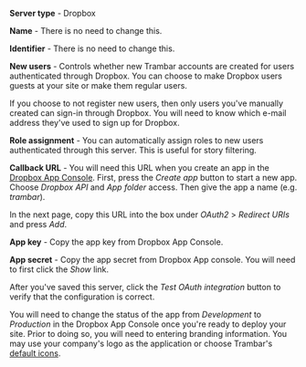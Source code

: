**Server type** - Dropbox

**Name** - There is no need to change this.

**Identifier** - There is no need to change this.

**New users** - Controls whether new Trambar accounts are created for users
authenticated through Dropbox. You can choose to make Dropbox users guests at
your site or make them regular users.

If you choose to not register new users, then only users you've manually created
can sign-in through Dropbox. You will need to know which e-mail address they've
used to sign up for Dropbox.

**Role assignment** - You can automatically assign roles to new users
authenticated through this server. This is useful for story filtering.

**Callback URL** - You will need this URL when you create an app in the [Dropbox
App Console](https://www.dropbox.com/developers/apps). First, press the *Create
app* button to start a new app. Choose *Dropbox API* and *App folder* access.
Then give the app a name (e.g. _trambar_).

In the next page, copy this URL into the box under *OAuth2* > *Redirect URIs*
and press *Add*.  

**App key** - Copy the app key from Dropbox App Console.

**App secret** - Copy the app secret from Dropbox App console. You will need to
first click the *Show* link.

After you've saved this server, click the *Test OAuth integration* button to
verify that the configuration is correct.

You will need to change the status of the app from _Development_ to _Production_
in the Dropbox App Console once you're ready to deploy your site. Prior to doing
so, you will need to entering branding information. You may use your company's
logo as the application or choose Trambar's [default icons](dropbox-icons.zip).
